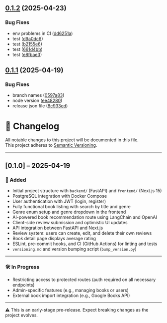 ## [0.1.2](https://github.com/leotonezi/sonic-library/compare/v0.1.1...v0.1.2) (2025-04-23)


### Bug Fixes

* env problems in CI ([dd6251a](https://github.com/leotonezi/sonic-library/commit/dd6251a1993a9ce4378919d9d04f1be59f49259d))
* test ([d9a0dc6](https://github.com/leotonezi/sonic-library/commit/d9a0dc64fb809f7701f0830bed43fc61a6ae7364))
* test ([b2155e6](https://github.com/leotonezi/sonic-library/commit/b2155e6aad274dd5b1995023a22ffaf921d67f10))
* test ([661d4bb](https://github.com/leotonezi/sonic-library/commit/661d4bb5f2b91a030484e66fcdec0ee0374c908d))
* test ([e8fbae3](https://github.com/leotonezi/sonic-library/commit/e8fbae38534a165933e21e75c8dd9fbdce9c587d))

## [0.1.1](https://github.com/leotonezi/sonic-library/compare/v0.1.0...v0.1.1) (2025-04-19)


### Bug Fixes

* branch names ([0597a83](https://github.com/leotonezi/sonic-library/commit/0597a83d2f6a972a7e8ca01e340440b1d1a9916a))
* node version ([ee48280](https://github.com/leotonezi/sonic-library/commit/ee482804eb6447db1630853a2b9866350672bad3))
* release json file ([8c933ed](https://github.com/leotonezi/sonic-library/commit/8c933edcd48d98473e5c1301092a07704e49abb4))

# 📝 Changelog

All notable changes to this project will be documented in this file.  
This project adheres to [Semantic Versioning](https://semver.org/).

---

## [0.1.0] – 2025-04-19

### 🚀 Added
- Initial project structure with `backend/` (FastAPI) and `frontend/` (Next.js 15)
- PostgreSQL integration with Docker Compose
- User authentication with JWT (login, register)
- Fully functional book listing with search by title and genre
- Genre enum setup and genre dropdown in the frontend
- AI-powered book recommendation route using LangChain and OpenAI
- Client-side review submission and optimistic UI updates
- API integration between FastAPI and Next.js
- Review system: users can create, edit, and delete their own reviews
- Book detail page displays average rating
- ESLint, pre-commit hooks, and CI (GitHub Actions) for linting and tests
- `versioning.md` and version bumping script (`bump_version.py`)

---

### 🛠️ In Progress
- Restricting access to protected routes (auth required on all necessary endpoints)
- Admin-specific features (e.g., managing books or users)
- External book import integration (e.g., Google Books API)

---

⚠️ This is an early-stage pre-release. Expect breaking changes as the project evolves.
